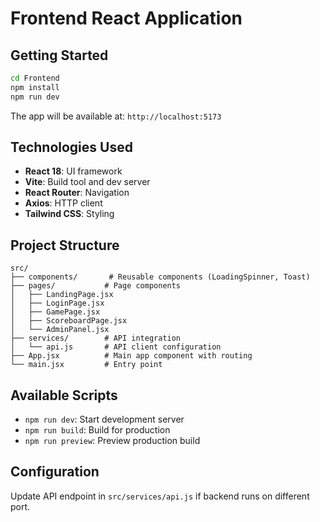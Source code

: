# Frontend React Application

## Getting Started

```bash
cd Frontend
npm install
npm run dev
```

The app will be available at: `http://localhost:5173`

## Technologies Used

- **React 18**: UI framework
- **Vite**: Build tool and dev server
- **React Router**: Navigation
- **Axios**: HTTP client
- **Tailwind CSS**: Styling

## Project Structure

```
src/
├── components/       # Reusable components (LoadingSpinner, Toast)
├── pages/           # Page components
│   ├── LandingPage.jsx
│   ├── LoginPage.jsx
│   ├── GamePage.jsx
│   ├── ScoreboardPage.jsx
│   └── AdminPanel.jsx
├── services/        # API integration
│   └── api.js       # API client configuration
├── App.jsx          # Main app component with routing
└── main.jsx         # Entry point
```

## Available Scripts

- `npm run dev`: Start development server
- `npm run build`: Build for production
- `npm run preview`: Preview production build

## Configuration

Update API endpoint in `src/services/api.js` if backend runs on different port.
